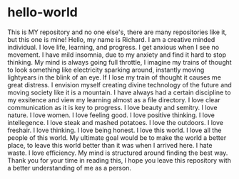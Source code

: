 # hello-world
This is MY repository and no one else's, there are many repositories like it, but this one is mine!
Hello, my name is Richard. I am a creative minded individual. I love life, learning, and progress. I get anxious when I see no movement. I have mild insomnia, due to my anxiety and find it hard to stop thinking. My mind is always going full throttle, I imagine my trains of thought to look something like electricity sparking around, instantly moving lightyears in the blink of an eye. If I lose my train of thought it causes me great distress. I envision myself creating divine technology of the future and moving society like it is a mountain. I have always had a certain discipline to my exsitence and view my learning almost as a file directory. I love clear communication as it is key to progress. I love beauty and semitry. I love nature. I love women. I love feeling good. I love positive thinking. I love intellegence. I love steak and mashed potatoes. I love the outdoors. I love freshair. I love thinking. I love being honest. I love this world. I love all the people of this world. My ultimate goal would be to make the world a better place, to leave this world better than it was when I arrived here. I hate waste. I love efficiency. My mind is structured around finding the best way. Thank you for your time in reading this, I hope you leave this repository with a better understanding of me as a person.
